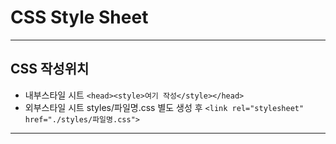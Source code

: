 # CSS Style Sheet
----
## CSS 작성위치
* 내부스타일 시트  `<head><style>여기 작성</style></head>`
* 외부스타일 시트 styles/파일명.css 별도 생성 후
    `<link rel="stylesheet" href="./styles/파일명.css">`
----
